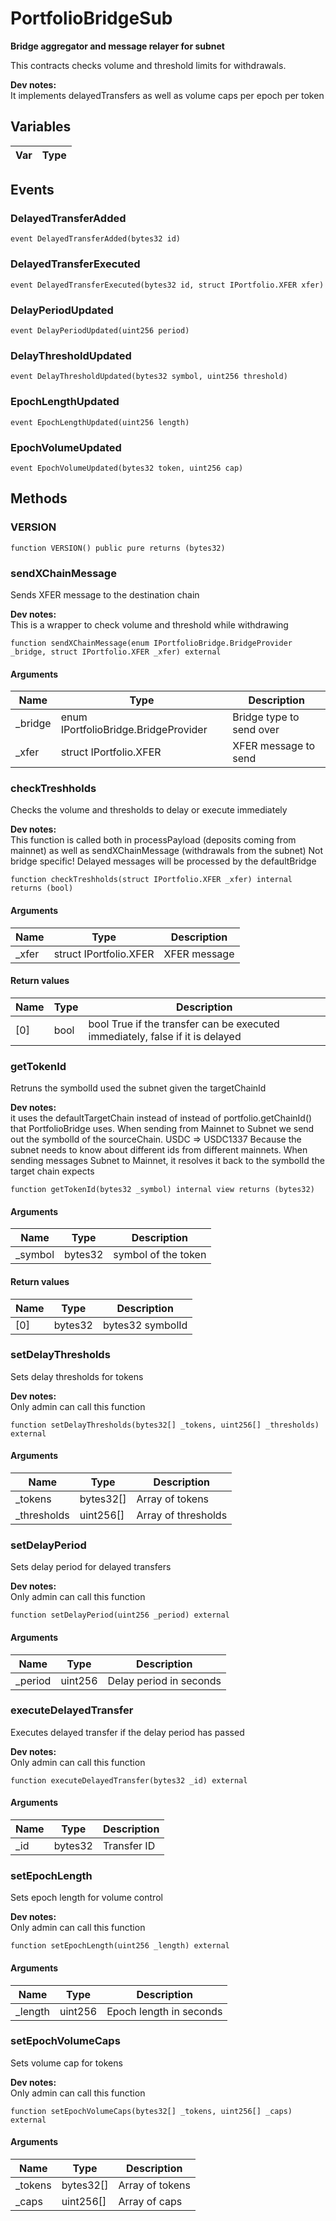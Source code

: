 # PortfolioBridgeSub

**Bridge aggregator and message relayer for subnet**

This contracts checks volume and threshold limits for withdrawals.

**Dev notes:** \
It implements delayedTransfers as well as volume caps per epoch per token


## Variables

| Var | Type |
| --- | --- |

## Events

### DelayedTransferAdded



```solidity
event DelayedTransferAdded(bytes32 id)
```
### DelayedTransferExecuted



```solidity
event DelayedTransferExecuted(bytes32 id, struct IPortfolio.XFER xfer)
```
### DelayPeriodUpdated



```solidity
event DelayPeriodUpdated(uint256 period)
```
### DelayThresholdUpdated



```solidity
event DelayThresholdUpdated(bytes32 symbol, uint256 threshold)
```
### EpochLengthUpdated



```solidity
event EpochLengthUpdated(uint256 length)
```
### EpochVolumeUpdated



```solidity
event EpochVolumeUpdated(bytes32 token, uint256 cap)
```

## Methods

### VERSION



```solidity
function VERSION() public pure returns (bytes32)
```


### sendXChainMessage

Sends XFER message to the destination chain

**Dev notes:** \
This is a wrapper to check volume and threshold while withdrawing

```solidity
function sendXChainMessage(enum IPortfolioBridge.BridgeProvider _bridge, struct IPortfolio.XFER _xfer) external
```

#### Arguments

| Name | Type | Description |
| ---- | ---- | ----------- |
| _bridge | enum IPortfolioBridge.BridgeProvider | Bridge type to send over |
| _xfer | struct IPortfolio.XFER | XFER message to send |


### checkTreshholds

Checks the volume and thresholds to delay or execute immediately

**Dev notes:** \
This function is called both in processPayload (deposits coming from mainnet)
as well as sendXChainMessage (withdrawals from the subnet)
Not bridge specific! Delayed messages will be processed by the defaultBridge

```solidity
function checkTreshholds(struct IPortfolio.XFER _xfer) internal returns (bool)
```

#### Arguments

| Name | Type | Description |
| ---- | ---- | ----------- |
| _xfer | struct IPortfolio.XFER | XFER message |


#### Return values

| Name | Type | Description |
| ---- | ---- | ----------- |
| [0] | bool | bool  True if the transfer can be executed immediately, false if it is delayed |

### getTokenId

Retruns the symbolId used the subnet given the targetChainId

**Dev notes:** \
it uses the defaultTargetChain instead of instead of portfolio.getChainId() that PortfolioBridge uses.
When sending from Mainnet to Subnet we send out the symbolId of the sourceChain. USDC => USDC1337
Because the subnet needs to know about different ids from different mainnets.
When sending messages Subnet to Mainnet, it resolves it back to the symbolId the target chain expects

```solidity
function getTokenId(bytes32 _symbol) internal view returns (bytes32)
```

#### Arguments

| Name | Type | Description |
| ---- | ---- | ----------- |
| _symbol | bytes32 | symbol of the token |


#### Return values

| Name | Type | Description |
| ---- | ---- | ----------- |
| [0] | bytes32 | bytes32  symbolId |

### setDelayThresholds

Sets delay thresholds for tokens

**Dev notes:** \
Only admin can call this function

```solidity
function setDelayThresholds(bytes32[] _tokens, uint256[] _thresholds) external
```

#### Arguments

| Name | Type | Description |
| ---- | ---- | ----------- |
| _tokens | bytes32[] | Array of tokens |
| _thresholds | uint256[] | Array of thresholds |


### setDelayPeriod

Sets delay period for delayed transfers

**Dev notes:** \
Only admin can call this function

```solidity
function setDelayPeriod(uint256 _period) external
```

#### Arguments

| Name | Type | Description |
| ---- | ---- | ----------- |
| _period | uint256 | Delay period in seconds |


### executeDelayedTransfer

Executes delayed transfer if the delay period has passed

**Dev notes:** \
Only admin can call this function

```solidity
function executeDelayedTransfer(bytes32 _id) external
```

#### Arguments

| Name | Type | Description |
| ---- | ---- | ----------- |
| _id | bytes32 | Transfer ID |


### setEpochLength

Sets epoch length for volume control

**Dev notes:** \
Only admin can call this function

```solidity
function setEpochLength(uint256 _length) external
```

#### Arguments

| Name | Type | Description |
| ---- | ---- | ----------- |
| _length | uint256 | Epoch length in seconds |


### setEpochVolumeCaps

Sets volume cap for tokens

**Dev notes:** \
Only admin can call this function

```solidity
function setEpochVolumeCaps(bytes32[] _tokens, uint256[] _caps) external
```

#### Arguments

| Name | Type | Description |
| ---- | ---- | ----------- |
| _tokens | bytes32[] | Array of tokens |
| _caps | uint256[] | Array of caps |



